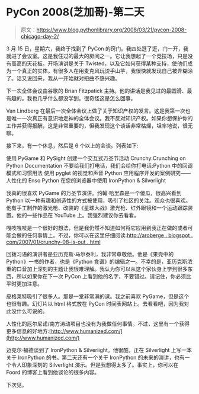 # PyCon 2008(芝加哥)-第二天

> 原文：<https://www.blog.pythonlibrary.org/2008/03/21/pycon-2008-chicago-day-2/>

3 月 15 日，星期六，我终于找到了 PyCon 的窍门。我四处逛了逛，门一开，我就进了会议室。这是我住过的最大的房间之一。它让我想起了一个竞技场，只是没有高高的天花板。开场演讲是关于 Twisted，以及它如何获得某种支持，使他们成为一个真正的实体。有很多人在用麦克风玩烫手山芋，我很快就发现自己被弄糊涂了。话又说回来，我从一开始就对扭曲不感兴趣。

下一次全体会议由谷歌的 Brian Fitzpatick 主持。他的讲话是我见过的最圆滑、最有趣的。我也几乎什么都没学到。很奇怪这是怎么回事。

Van Lindberg 在最后一次全体会议上做了关于知识产权的发言。这是我第一次也是唯一一次真正有意识地走神的全体会议。我不反对知识产权。如果你想保护你的工作并获得报酬，这是非常重要的，但我发现这个谈话非常枯燥，坦率地说，很无聊。

接下来，有一个休息，然后是 6 个以上的会谈。列表如下:

使用 PyGame 和 PySight 创建一个交互式万圣节活动
Crunchy:Crunching on Python Documentation
不要给我们打电话，我们会给你打电话:Python 中的回调模式和习惯用法
使用 pyglet 的视觉和声音
Python 应用程序开发的案例研究——人性化的 Enso
Python 在您的浏览器中使用 IronPython & Silverlight

我真的很喜欢 PyGame 的万圣节演讲。约翰·哈里森是一个傻瓜，很高兴看到 Python 以一种有趣和创造性的方式被使用，吸引了社区的关注。观众也很喜欢。他有手工制作的激光枪、改装的《星球大战》激光枪、红外眼镜和一个运动跟踪装置。他的一些作品在 YouTube 上。我强烈建议你去看看。

嘎吱嘎吱是一个很好的想法，但是我仍然不知道如何将它应用到我正在做的或者可能会做的任何事情上。不过，你可以在这里仔细阅读:[http://aroberge . blogspot . com/2007/01/crunchy-08-is-out . html](http://aroberge.blogspot.com/2007/01/crunchy-08-is-out.html)

回拨习语的演讲者是亚历克斯·马尔泰利，我非常尊敬他。他是《果壳中的 Python》一书的作者，也是《Python 食谱》的编辑之一。不幸的是，亚历克斯浓重的口音加上深刻的主题让我很难理解。我认为你可以从这个家伙身上学到很多东西，所以如果你在下一次 PyCon 上看到他的名字，不要错过。请记住，你必须比平时更加注意。

皮格莱特吸引了很多人。那是一堂非常满的课。我之前喜欢 PyGame，但是这个也很有趣。幻灯片以 html 格式放在 PyCon 时间表网站上。去看看吧，因为我对此没什么可说的。

人性化的厄尔尼诺/南方涛动项目也没有为我做任何事情。不过，这里有一个获得更多信息的好地方:[http://www.humanized.com/](http://www.humanized.com/)

迈克尔·福德谈到了 IronPython & Silverlight。他很酷，正在 Silverlight 上写一本关于 IronPython 的书。第二天还有一个关于 IronPython 的未来的演讲，也有一个令人印象深刻的 Silverlight 演示。但是我想得太多了。事实上，你可以在 Foord 的博客上看到他谈论的很多内容。

下次见。